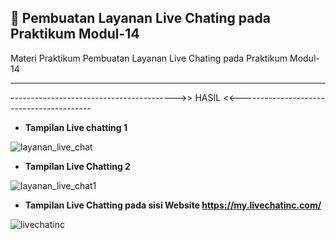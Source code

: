 ## 🚀 Pembuatan Layanan Live Chating pada Praktikum Modul-14

Materi Praktikum Pembuatan Layanan Live Chating pada Praktikum Modul-14

<hr>




----------------------------------------->> HASIL <<-----------------------------------------

- <b>Tampilan Live chatting 1</b> 

![layanan_live_chat](https://user-images.githubusercontent.com/80149680/175312381-91d74add-47da-4ac2-9b01-0d79b4d88d51.png)

- <b>Tampilan Live Chatting 2</b>

![layanan_live_chat1](https://user-images.githubusercontent.com/80149680/175312393-6660e12f-6df1-4c6f-a7bd-09246fc74f4a.png)

- <b>Tampilan Live Chatting pada sisi Website https://my.livechatinc.com/</b>

![livechatinc](https://user-images.githubusercontent.com/80149680/175312398-0ff4d791-a70d-4e82-8026-7660ef4f7ad0.png)

